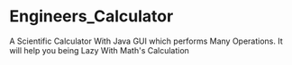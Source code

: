# Engineers_Calculator
A Scientific Calculator With Java GUI which performs Many Operations. It will help you  being Lazy With Math's Calculation
